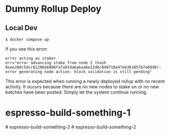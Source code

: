 # Dummy Rollup Deploy

## Local Dev

```
$ docker compose up
```

If you see this error:
```
error acting as staker                   
err="error advancing stake from node 2 (hash 0xee288c5dcc61206e6868fa7a01da6abaabe22d6c849718a47eb361857b7e8dd8): error generating node action: block validation is still pending"
```
This error is expected when running a newly deployed rollup with no recent activity. It occurs because there are no new nodes to stake on or no new batches have been posted. Simply let the system continue running.
# espresso-build-something-1
#   e s p r e s s o - b u i l d - s o m e t h i n g - 2  
 #   e s p r e s s o - b u i l d - s o m e t h i n g - 2  
 